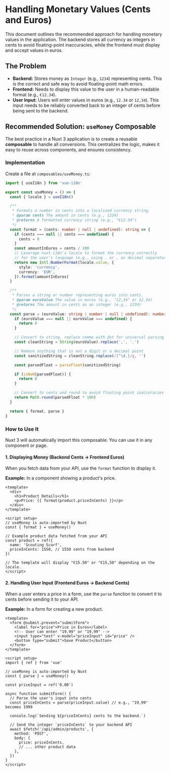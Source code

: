 # Handling Monetary Values (Cents and Euros)

This document outlines the recommended approach for handling monetary values in the application. The backend stores all currency as integers in cents to avoid floating-point inaccuracies, while the frontend must display and accept values in euros.

## The Problem

-   **Backend:** Stores money as `Integer` (e.g., `1234`) representing cents. This is the correct and safe way to avoid floating-point math errors.
-   **Frontend:** Needs to display this value to the user in a human-readable format (e.g., `€12.34`).
-   **User Input:** Users will enter values in euros (e.g., `12.34` or `12,34`). This input needs to be reliably converted back to an integer of cents before being sent to the backend.

## Recommended Solution: `useMoney` Composable

The best practice in a Nuxt 3 application is to create a reusable **composable** to handle all conversions. This centralizes the logic, makes it easy to reuse across components, and ensures consistency.

### Implementation

Create a file at `composables/useMoney.ts`:

```typescript
import { useI18n } from 'vue-i18n'

export const useMoney = () => {
  const { locale } = useI18n()

  /**
   * Formats a number in cents into a localized currency string.
   * @param cents The amount in cents (e.g., 1234)
   * @returns A formatted currency string (e.g., "€12.34")
   */
  const format = (cents: number | null | undefined): string => {
    if (cents === null || cents === undefined) {
      cents = 0
    }
    const amountInEuros = cents / 100
    // Leverage nuxt-i18n's locale to format the currency correctly
    // for the user's language (e.g., using . or , as decimal separator)
    return new Intl.NumberFormat(locale.value, {
      style: 'currency',
      currency: 'EUR',
    }).format(amountInEuros)
  }

  /**
   * Parses a string or number representing euros into cents.
   * @param euroValue The value in euros (e.g., "12,34" or 12.34)
   * @returns The amount in cents as an integer (e.g., 1234)
   */
  const parse = (euroValue: string | number | null | undefined): number => {
    if (euroValue === null || euroValue === undefined) {
      return 0
    }

    // Convert to string, replace comma with dot for universal parsing
    const cleanString = String(euroValue).replace(',', '.')

    // Remove anything that is not a digit or a decimal point
    const sanitizedString = cleanString.replace(/[^\d.]/g, '')

    const parsedFloat = parseFloat(sanitizedString)

    if (isNaN(parsedFloat)) {
      return 0
    }

    // Convert to cents and round to avoid floating point inaccuracies
    return Math.round(parsedFloat * 100)
  }

  return { format, parse }
}
```

### How to Use It

Nuxt 3 will automatically import this composable. You can use it in any component or page.

#### 1. Displaying Money (Backend Cents -> Frontend Euros)

When you fetch data from your API, use the `format` function to display it.

**Example:** In a component showing a product's price.

```vue
<template>
  <div>
    <h1>Product Details</h1>
    <p>Price: {{ format(product.priceInCents) }}</p>
  </div>
</template>

<script setup>
// useMoney is auto-imported by Nuxt
const { format } = useMoney()

// Example product data fetched from your API
const product = ref({
  name: 'Scouting Scarf',
  priceInCents: 1550, // 1550 cents from backend
})

// The template will display "€15.50" or "€15,50" depending on the locale.
</script>
```

#### 2. Handling User Input (Frontend Euros -> Backend Cents)

When a user enters a price in a form, use the `parse` function to convert it to cents before sending it to your API.

**Example:** In a form for creating a new product.

```vue
<template>
  <form @submit.prevent="submitForm">
    <label for="price">Price in Euros</label>
    <!-- User can enter "19.99" or "19,99" -->
    <input type="text" v-model="priceInput" id="price" />
    <button type="submit">Save Product</button>
  </form>
</template>

<script setup>
import { ref } from 'vue'

// useMoney is auto-imported by Nuxt
const { parse } = useMoney()

const priceInput = ref('0.00')

async function submitForm() {
  // Parse the user's input into cents
  const priceInCents = parse(priceInput.value) // e.g., "19,99" becomes 1999

  console.log(`Sending ${priceInCents} cents to the backend.`)

  // Send the integer `priceInCents` to your backend API
  await $fetch('/api/admin/products', {
    method: 'POST',
    body: {
      price: priceInCents,
      // ... other product data
    },
  })
}
</script>
```
